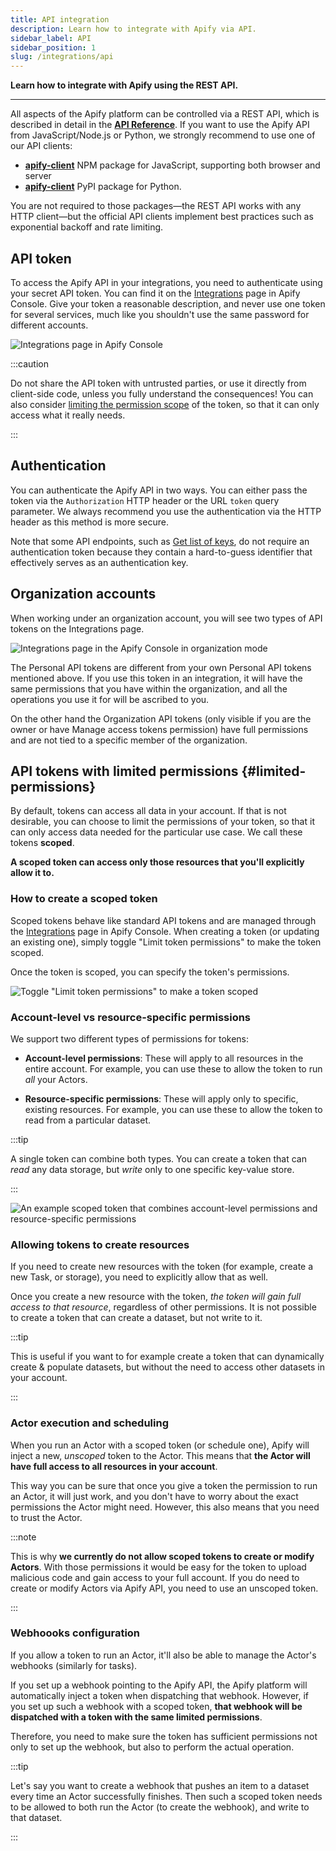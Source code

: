 ```yaml
---
title: API integration
description: Learn how to integrate with Apify via API.
sidebar_label: API
sidebar_position: 1
slug: /integrations/api
---
```


**Learn how to integrate with Apify using the REST API.**

---

All aspects of the Apify platform can be controlled via a REST API, which is described in detail in the [**API Reference**](/api/v2).
If you want to use the Apify API from JavaScript/Node.js or Python, we strongly recommend to use one of our API clients:

- [**apify-client**](/api/client/js/) NPM package for JavaScript, supporting both browser and server
- [**apify-client**](/api/client/python/) PyPI package for Python.

You are not required to those packages—the REST API works with any HTTP client—but the official API clients implement best practices such as exponential backoff and rate limiting.

## API token

To access the Apify API in your integrations, you need to authenticate using your secret API token. You can find it on the [Integrations](https://console.apify.com/settings/integrations) page in Apify Console. Give your token a reasonable description, and never use one token for several services, much like you shouldn't use the same password for different accounts.

![Integrations page in Apify Console](../images/api-token.png)

:::caution

Do not share the API token with untrusted parties, or use it directly from client-side code,
unless you fully understand the consequences! You can also consider  [limiting the permission scope](#limited-permissions) of the token, so that it can only access what it really needs.

:::

## Authentication

You can authenticate the Apify API in two ways. You can either pass the token via the `Authorization` HTTP header or the URL `token` query parameter. We always recommend you use the authentication via the HTTP header as this method is more secure.

Note that some API endpoints, such as [Get list of keys](/api/v2#/reference/key-value-stores/key-collection/get-list-of-keys),
do not require an authentication token because they contain a hard-to-guess identifier that effectively serves as an authentication key.

## Organization accounts

When working under an organization account, you will see two types of API tokens on the Integrations page.

![Integrations page in the Apify Console in organization mode](../images/api-token-organization.png)

The Personal API tokens are different from your own Personal API tokens mentioned above. If you use this token in an integration, it will have the same permissions that you have within the organization, and all the operations you use it for will be ascribed to you.

On the other hand the Organization API tokens (only visible if you are the owner or have Manage access tokens permission) have full permissions and are not tied to a specific member of the organization.

## API tokens with limited permissions {#limited-permissions}

By default, tokens can access all data in your account. If that is not desirable, you can choose to limit the permissions of your token, so that it can only access data needed for the particular use case. We call these tokens **scoped**.

**A scoped token can access only those resources that you'll explicitly allow it to.**

### How to create a scoped token

Scoped tokens behave like standard API tokens and are managed through the [Integrations](https://console.apify.com/settings/integrations) page in Apify Console. When creating a token (or updating an existing one), simply toggle "Limit token permissions" to make the token scoped.

Once the token is scoped, you can specify the token's permissions.

![Toggle "Limit token permissions" to make a token scoped](../images/api-token-scoped.png)

### Account-level vs resource-specific permissions

We support two different types of permissions for tokens:

- **Account-level permissions**: These will apply to all resources in the entire account. For example, you can use these to allow the token to run _all_ your Actors.

- **Resource-specific permissions**: These will apply only to specific, existing resources. For example, you can use these to allow the token to read from a particular dataset.

:::tip

A single token can combine both types. You can create a token that can _read_ any data storage, but _write_ only to one specific key-value store.

:::

![An example scoped token that combines account-level permissions and resource-specific permissions](../images/api-token-scoped-with-combining-permissions.png)

### Allowing tokens to create resources

If you need to create new resources with the token (for example, create a new Task, or storage), you need to explicitly allow that as well.

Once you create a new resource with the token, _the token will gain full access to that resource_, regardless of other permissions. It is not possible to create a token that can create a dataset, but not write to it.

:::tip

This is useful if you want to for example create a token that can dynamically create & populate datasets, but without the need to access other datasets in your account.

:::

### Actor execution and scheduling

When you run an Actor with a scoped token (or schedule one), Apify will inject a new, _unscoped_ token to the Actor. This means that **the Actor will have full access to all resources in your account**.

This way you can be sure that once you give a token the permission to run an Actor, it will just work, and you don't have to worry
about the exact permissions the Actor might need. However, this also means that you need to trust the Actor.

:::note

This is why **we currently do not allow scoped tokens to create or modify Actors**. With those permissions it would be easy for the token to upload malicious code and gain access to your full account. If you do need to create or modify Actors via Apify API, you need to use an unscoped token.

:::

### Webhoooks configuration

If you allow a token to run an Actor, it'll also be able to manage the Actor's webhooks (similarly for tasks).

If you set up a webhook pointing to the Apify API, the Apify platform will automatically inject a token when dispatching that webhook. However, if you set up such a webhook with a scoped token, **that webhook will be dispatched with a token with the same limited permissions**.

Therefore, you need to make sure the token has sufficient permissions not only to set up the webhook, but also to perform the actual operation.

:::tip

Let's say you want to create a webhook that pushes an item to a dataset every time an Actor successfully finishes. Then such a scoped token needs to be allowed to both run the Actor (to create the webhook), and write to that dataset.

:::
